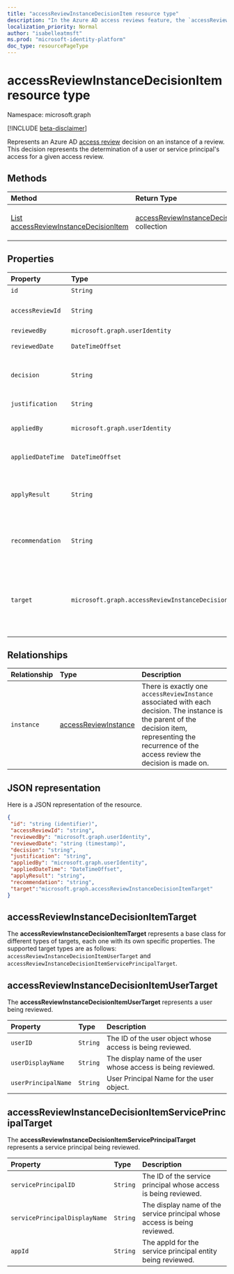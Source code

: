 ```yaml
---
title: "accessReviewInstanceDecisionItem resource type"
description: "In the Azure AD access reviews feature, the `accessReviewInstanceDecisionItem` represents a decision on a user's access on an `accessReviewInstance`.  "
localization_priority: Normal
author: "isabelleatmsft"
ms.prod: "microsoft-identity-platform"
doc_type: resourcePageType
---
```


# accessReviewInstanceDecisionItem resource type

Namespace: microsoft.graph

[!INCLUDE [beta-disclaimer](../../includes/beta-disclaimer.md)]

Represents an Azure AD [access review](accessreviewsv2-root.md) decision on an instance of a review. This decision represents the determination of a user or service principal's access for a given access review.

## Methods

| Method		   | Return Type	|Description|
|:---------------|:--------|:----------|
|[List accessReviewInstanceDecisionItem](../api/accessreviewinstancedecisionitem-list.md) | [accessReviewInstanceDecisionItem](accessreviewinstancedecisionitem.md) collection | Lists every `accessReviewInstanceDecisionItem` for a specific `accessReviewInstance`. |



## Properties
| Property                  | Type                                |  Description |
| :-------------------------| :---------------------------------- | :---------- |
| `id`                            |`String`                      | ID of the decision                                                                                     |
| `accessReviewId`                |`String`                      | ID of the accessReviewInstance parent                                                                                       |
| `reviewedBy`                    |`microsoft.graph.userIdentity`| Reviewer user ID                                                                                       |
| `reviewedDate`                  |`DateTimeOffset`              | DateTime when review occurred                                                                     |
| `decision`                      |`String`                      | Result of the review. Values can be: `Approve` `Deny` `NotReviewed` `DontKnow`.                                                                                   |
| `justification`                 |`String`                      | Review decision justification                                                                          |
| `appliedBy`                     |`microsoft.graph.userIdentity`| User ID of the user who applied the decision                                                           |
| `appliedDateTime`               |`DateTimeOffset`              | DateTime when approval decision was applied                                                           |
| `applyResult`                   |`String`                      | Result of applying the decision. Values are: `NotApplied` `Success` `Failed` `NotFound` `NotSupported`.                      |
| `recommendation`          |`String`                      | System-generated recommendation for the approval decision. Values are: `Approve` `Deny` `NotAvailable`. |
| `target`                       |`microsoft.graph.accessReviewInstanceDecisionItemTarget`                      | Target of this specific decision. Decision Targets can be of different types – each one with its own specific properties. See type definition below. |

## Relationships

| Relationship | Type	|Description|
|:---------------|:--------|:----------|
| `instance`               |[accessReviewInstance](accessreviewinstance.md)          | There is exactly one `accessReviewInstance` associated with each decision. The instance is the parent of the decision item, representing the recurrence of the access review the decision is made on. |


## JSON representation

Here is a JSON representation of the resource.

<!-- {
  "blockType": "resource",
  "keyProperty": "id",
  "optionalProperties": [

  ],
  "@odata.type": "microsoft.graph.accessReview"
}-->

```json
{
 "id": "string (identifier)",
 "accessReviewId": "string",
 "reviewedBy": "microsoft.graph.userIdentity",
 "reviewedDate": "string (timestamp)",
 "decision": "string",
 "justification": "string",
 "appliedBy": "microsoft.graph.userIdentity",
 "appliedDateTime": "DateTimeOffset",
 "applyResult": "string",
 "recommendation": "string",
 "target":"microsoft.graph.accessReviewInstanceDecisionItemTarget"
}
```

## accessReviewInstanceDecisionItemTarget

The **accessReviewInstanceDecisionItemTarget** represents a base class for different types of targets, each one with its own specific properties. The supported target types are as follows: `accessReviewInstanceDecisionItemUserTarget` and `accessReviewInstanceDecisionItemServicePrincipalTarget`.

## accessReviewInstanceDecisionItemUserTarget

The **accessReviewInstanceDecisionItemUserTarget** represents a user being reviewed.

| Property                     | Type                      | Description |
| :--------------------------- | :------------------------ | :---------- |
| `userID`          |`String`  | The ID of the user object whose access is being reviewed. |
| `userDisplayName`          |`String`  | The display name of the user whose access is being reviewed. |
| `userPrincipalName`          |`String`  | User Principal Name for the user object. |

## accessReviewInstanceDecisionItemServicePrincipalTarget

The **accessReviewInstanceDecisionItemServicePrincipalTarget** represents a service principal being reviewed.

| Property                     | Type                      | Description |
| :--------------------------- | :------------------------ | :---------- |
| `servicePrincipalID`          |`String`  | The ID of the service principal whose access is being reviewed. |
| `servicePrincipalDisplayName`          |`String`  | The display name of the service principal whose access is being reviewed. |
| `appId`          |`String`  | The appId for the service principal entity being reviewed. |

<!--
{
  "type": "#page.annotation",
  "description": "accessReview resource",
  "keywords": "",
  "section": "documentation",
  "tocPath": "",
  "suppressions": []
}
-->
